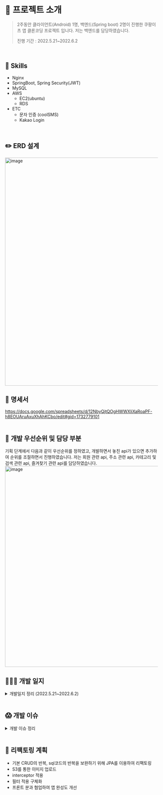 #  📌 프로젝트 소개
> 2주동안 클라이언트(Android) 1명, 백엔드(Spring boot) 2명이 진행한 쿠팡이츠 앱 클론코딩 프로젝트 입니다. 저는 백엔드를 담당하였습니다.
> 
> 진행 기간 : 2022.5.21~2022.6.2
</br>


## 🔫 Skills
- Nginx
- SpringBoot, Spring Security(JWT)
- MySQL
- AWS
  - EC2(ubuntu)
  - RDS
- ETC
  - 문자 인증 (coolSMS)
  - Kakao Login  
 </br>
 

## ✏️ ERD 설계
<img width="749" alt="image" src="https://user-images.githubusercontent.com/69009355/173038067-cb6e7468-8f7d-46e1-923a-37e12e6210b3.png">
 </br>
 
## 📁 명세서
https://docs.google.com/spreadsheets/d/12NbyQjtQOgHWWXliXaRoaPF-h8EOUAruAxuXhAhKCbo/edit#gid=1732779101
</br>
</br>

## 🌵 개발 우선순위 및 담당 부분
기획 단계에서 다음과 같이 우선순위를 정하였고, 개발하면서 놓친 api가 있으면 추가하여 순위를 조절하면서 진행하였습니다. 저는 회원 관련 api, 주소 관련 api, 카테고리 및 검색 관련 api, 즐겨찾기 관련 api를 담당하였습니다.
<img width="660" alt="image" src="https://user-images.githubusercontent.com/69009355/173106314-819940d3-7350-4db8-a1cd-2e31d45022fc.png">
</br>

## 👩🏻‍💻 개발 일지 
<details>
<summary>개발일지 정리 (2022.5.21~2022.6.2)</summary>
<div markdown="1">

</br>
  
> ## 2022.5.21(토) - 1일차
- 기획서 작성
- ERD 작성 (70% 완료)
  - https://aquerytool.com/aquerymain/index/?rurl=ee5ba43a-8924-45d6-982d-34b96f86392b
  - 비밀번호 : 615ul8
- API 리스트업
  - https://docs.google.com/spreadsheets/d/12NbyQjtQOgHWWXliXaRoaPF-h8EOUAruAxuXhAhKCbo/edit#gid=1732779101
- EC2, RDS 구축 및 연결 확인

> ## 2022.5.22(일) - 2일차
### user 관련 API 
  - 회원가입 API 
  - 로그인 API
  - 회원 정보 수정 API (이름, 이메일, 휴대폰 번호)

> ## 2022.5.23(월) - 3일차
  ### ERD 수정 (90% 완료)
  - StoreCategory, Menu_Image, Store_Image, Menu_Keyword 테이블 추가
  - <img width="1264" alt="image" src="https://user-images.githubusercontent.com/69009355/170168831-f79bb6df-0a67-4d53-8ca9-63331eca7a6c.png">

  ### user 관련 API
  - 아이디 찾기, 비밀번호 찾기, 회원 탈퇴 API, 회원이 작성한 후기 조회 API
  - validation 추가
  
 ## 💡 1차 피드백 내용
  1. ERD 수정  - 메뉴 키워드(메뉴 하위 카테고리) 반영 해야한다.
  - 주문테이블에 데이터를 어떻게 넣을지 고민하기.
  2. 모든 API에 Validation, Transaction 반영하기
    - validation은 DB를 지키는 방식으로. (ex 회원이 50명인 경우, 100번째 회원 조회하는 것 차단)
  3. 위치기반 구현하기
    - 클라이언트로부터 경도, 위도 값 받아와서 DB에 저장
  4. Dummy data 정성껏 넣기
  5. Image의 경우 firbase 또는 S3 사용
    - 이미지를 로컬 저장소에 넣고, 브라우저에 경로 입력하면 이미지가 뜬다.
  6. 클라이언트분께 명세서 잘 전달하기


> ## 2022.5.24(화) - 4일차
- 주소 관련 api 구현: 주소 목록 조회, 추가, 수정, 삭제 
  
### 그 외
- 클라이언트와 로그인/회원가입 연동 확인
- API 리스트업 수정 - 도메인을 users, store, category, order 4개로 최소화 
  - https://docs.google.com/spreadsheets/d/12NbyQjtQOgHWWXliXaRoaPF-h8EOUAruAxuXhAhKCbo/edit?usp=sharing
- 클라이언트 분과의 회의를 통해, 사용자 정보, 주소 관련 API 및 홈화면 조회 API를 우선순위로 정하고, 연동해보기로 함.
  
> ## 2022.5.25(수) - 5일차
- 주소 관련 API 마무리
- 클라이언트 요청에 따라 Address의 detail_address를 Null 허용으로 수정.
- 주소목록 전체조회 말고도 각 주소의 상세정보를 보는 화면도 있기 때문에 주소 상세조회 API 추가.
- 주소 관련 dummay data 추가
- 즐겨찾기 생성, 삭제 API 구현
- 클라이언트 분과 실시간 소통하면서 에러 수정 중.
<img width="642" alt="image" src="https://user-images.githubusercontent.com/69009355/170221339-92b3928f-ace9-43b2-99bf-790bf90de78e.png">


> ## 2022.5.26(목) - 6일차
- 즐겨찾기 생성, 삭제 API validation 수정
- 즐겨찾기 조회 API 구현
- ERD에 Delivery_Request 테이블 추가 
  - 배송 요청사항 관리 테이블
- Order_Detail 테이블에 user_id 칼럼 추가
- Category 테이블에 category_image_url 칼럼 추가
- 즐겨찾기, 카테고리 연관된 테이블에 dummy data 추가
### 문제 해결
  - 유저 비밀번호/이메일 찾기 에서 GET 메소드임에도 불구하고, request body를 이용해 요청 데이터를 보내는 실수를 저질렀다.
  - request param 방식으로 요청데이터를 보내도록 수정하였고, 클라이언트분과 연동을 확인하였다.

> ## 2022.5.27(금) - 7일차
- 카레고리 목록 조회 API 구현
- 검색 생성 (카테고리 검색) API 구현
- menu 테이블에 menu_img_url 칼럼 추가
- 프렌차이즈여도 가게마다 메뉴 구성이 조금 씩 다른것처럼 가게마다 고유 메뉴를 가진다고 생각해서 Store_Menu 매핑테이블 삭제 하고 Menu 테이블에 store_id 추가
- 주소 상세조회 시 삭제된 주소도 볼 수 있는 버그 수정

> ## 2022.5.28(토) - 8일차
  ### 검색 관련 API
  - 검색 생성, 최근 검색목록 조회, 검색어 삭제, 검색어 전체삭제 API 구현	
  - 인기 검색어 테이블 추가 
  - 즐겨찾기 목록 조회시, 삭제한 북마크도 같이 조회되는 오류 수정


 > ## 2022.5.29(일) - 9일차
 - 검색 관련 API Validation 추가
 - 검색목록 조회시 '인기검색어 목록'도 조회되게끔 반영
 - 카테고리 상세조회 API 구현중

 > ## 2022.5.30(월) - 10일차
 - 사용자 현재 주소 변경 API 구현
 - 즐겨찾기 선택 삭제 API 구현
 - 현금영수증 관련 Table이 필요하여 Cash 테이블 추가
 - 회원의 현재 주소를 나타내는 속성값이 필요하여 Address 테이블에 is_current 칼럼 추가
 - 2차 피드백 이후, 놓친 API들이 있어서 API 리스트업 수정
   - https://docs.google.com/spreadsheets/d/12NbyQjtQOgHWWXliXaRoaPF-h8EOUAruAxuXhAhKCbo/edit#gid=1732779101
  ## 💡 2차 피드백 내용
- 명세서를 정확하게 쓰자. (중요)
- api가 restful하게 잘 되어있는지 항상 생각하자
- 생각 못한 API는 없는지 살펴보자
- API는 ‘클라이언트가 만들 수 있는지’를 기준으로 잡고 구현하도록하자.
- 소셜로그인, 문자인증, 푸쉬알림 등을 구현해보자.

 > ## 2022.5.31(화) - 11일차
 - 검색어에 따른 카테고리 상세 조회 API 구현
 - 카테고리 상세화면 조회 API 구현
 - 홈화면, 마이이츠 화면에 광고 배너를 담을 Ad table 추가
 - 카카오 로그인 (Oauth)

 > ## 2022.6.1(수) - 12일차
 - Question, Notice 테이블 추가
 - Coupon과 User가 다대다 관계이므로 Coupon_User 테이블 추가
 - SMS 휴대폰인증 API 구현
 - Ad 테이블에 광고 url 칼럼 추가
 - 공지사항 조회 API 구현

 > ## 2022.6.2(목) - 13일차
 - 로그아웃 API 구현 및 validation 적용
 - 자동로그인 API 구현 시도
 - 회원 설정정보 변경 API
 - 데이터 및 명세서 정리
 - 최종 API 명세서
    - https://docs.google.com/spreadsheets/d/12NbyQjtQOgHWWXliXaRoaPF-h8EOUAruAxuXhAhKCbo/edit?usp=sharing
 

</div>
</details>
</br>

## 😱 개발 이슈 
<details>
<summary> 개발 이슈 정리 </summary>

</br>

### github 충돌 이슈 해결 
개인 branch에 push하고 github에 merge 하는 과정에서 충돌이 발생하여 merge가 이루어지지 않는 경우가 자주 발생했다.
```
git checkout main
git pull origin main
git checkout somyeong(개인 branch 이름)
git merge main
  ```
해당 코드를 실행 해준 후, 다시 커밋 & 푸쉬 과정을 진행하여 문제를 해결하였다.
#
  
### 서버 중단 이슈 해결
하나의 api 단위로 로컬에서 동작 확인 후, ssh 접속하여 서버 환경에서 다시 빌드하여 snapshot 파일을 실행하는 식으로 개발하였는데, 내가 컴퓨터를 끄면 프론트엔드분이 서버환경에서 test를 진행할 수가 없었다.
 ```
 nohup java -jar build/libs/demo-0.0.1-SNAPSHOT.jar &
 ```
 nohup 명령어를 이용하여 리눅에서 프로세스를 실행한 터미널의 연결이 끊어지더라도 지속적으로 동작 할 수 있도록 해주었다.
#
### 에러 메세지 출력
지금까지 DATABASE_ERROR가 발생했을 때, DB의 어떤 칼럼이 오류인지 몰라서 받아오는 데이터를 전부 sout으로 찍어보면서 힘들게 찾았는데 같이하시는 서버분이 새로운 방법을 알려주셨다 🙂 Provider나 Service에서 해당 함수의 catch문에서 예외메시지를 출력하면 데이터베이스의 어느 칼럼에서 어떤 이상이 있는지까지 자세히 출력해준다.(자바 지식이 부족해서 잘 몰랐다.) 
 ```java
    catch (Exception exception){
    System.out.println("exception.getMessage() = " + exception.getMessage());
    throw new BaseException(DATABASE_ERROR);}
```

#
### port 이미 사용중 에러 해결
```bash
    Web server failed to start. Port 9001 was already in use.
```
  - 9001번 포트를 사용하고 있는데 다음과 같은 오류가  발생하여 해결하였다.
  - 포트 9001에서 실행중인 서버 종료
  ```bash
  우분투 ssh 접속 후 
  sudo netstat -nlp | grep :9001
  kill -15 '해당PID'
  ```

<div markdown="1">
</div>
</details>
</br>




## 🤩 리팩토링 계획
- 기본 CRUD의 반복, sql코드의 반복을 보완하기 위해 JPA를 이용하여 리팩토링
- S3를 통한 이미지 업로드
- interceptor 적용
- 필터 적용 구체화
- 프론트 분과 협업하여 앱 완성도 개선
